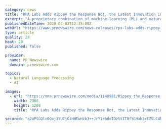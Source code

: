 ```yaml
---
category: news
title: "RPA Labs Adds Rippey the Response Bot, the Latest Innovation in Conversation AI for Logistics"
excerpt: "A proprietary combination of machine learning (ML) and natural language processing (NLP) allows Rippey to automate conversations with customers and vendors. Specialized for the logistics industry, Rippey consists of Conversation AI, complete with its own language library of logistics terminology that allows queries to be answered instantly ..."
publishedDateTime: 2020-04-03T12:35:00Z
webUrl: "https://www.prnewswire.com/news-releases/rpa-labs-adds-rippey-the-response-bot-the-latest-innovation-in-conversation-ai-for-logistics-301034433.html"
type: article
quality: 28
heat: 28
published: false

provider:
  name: PR Newswire
  domain: prnewswire.com

topics:
  - Natural Language Processing
  - AI

images:
  - url: "https://mma.prnewswire.com/media/1140981/Rippey_the_Response_Bot.jpg?p=facebook"
    width: 2308
    height: 1208
    title: "RPA Labs Adds Rippey the Response Bot, the Latest Innovation in Conversation AI for Logistics"

secured: "q2aPSGQlc0Qoj3YUIjOzHHEwHzb3++JrY1ehdeIOzVt1TBfYGHab3xEZSLC4MpmAEk9qdz1VBvXHWraKxucFxREQxz3b/JOkeB9opY2jov+KoVrbDZTG8CkABUTARDqB6aKU8N1XLVbG/z6zZXleGZ3XOg96HBdgYtLGlk7I4i8PVZKIjRZvoZf34VhZ0WCVJA6qFCexc+WQsvncHwb/ACSZ3UInOevRtWZWkj0f/sA8Z8rhqJhNKdpWBKYEa4GOhur6Toq8sAU5Lr0nbZJJwinK+Uqpljx+GuD2+XqVZX8Kh8P1qbLn8+X/k1l979sd;UukP+p63yYy5NIzWDLcImA=="
---
```


